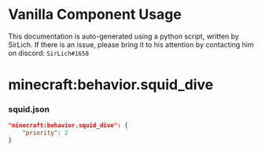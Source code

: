 # Vanilla Component Usage
This documentation is auto-generated using a python script, written by SirLich. If there is an issue, please bring it to his attention by contacting him on discord: `SirLich#1658`

# minecraft:behavior.squid_dive
### squid.json
```JSON
"minecraft:behavior.squid_dive": {
    "priority": 2
}
```

